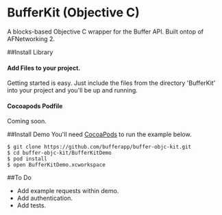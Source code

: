 BufferKit (Objective C)
==================

A blocks-based Objective C wrapper for the Buffer API.  Built ontop of AFNetworking 2.

##Install Library

#### Add Files to your project.

Getting started is easy. Just include the files from the directory 'BufferKit' into your project and you'll be up and running. 

#### Cocoapods Podfile
Coming soon.


##Install Demo
You'll need [CocoaPods](http://cocoapods.org) to run the example below.

```
$ git clone https://github.com/bufferapp/buffer-objc-kit.git
$ cd buffer-objc-kit/BufferKitDemo
$ pod install
$ open BufferKitDemo.xcworkspace
```

##To Do
- Add example requests within demo.
- Add authentication.
- Add tests.